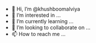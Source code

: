 - 👋 Hi, I’m @khushboomalviya
- 👀 I’m interested in ...
- 🌱 I’m currently learning ...
- 💞️ I’m looking to collaborate on ...
- 📫 How to reach me ...

<!---
khushoomalviya/khushoomalviya is a ✨ special ✨ repository because its `README.md` (this file) appears on your GitHub profile.
You can click the Preview link to take a look at your changes.
--->
